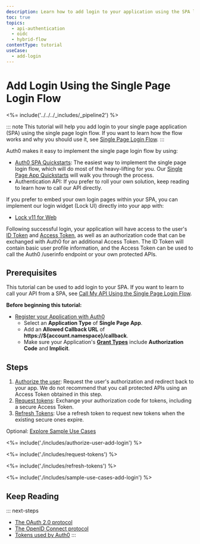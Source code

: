 ```yaml
---
description: Learn how to add login to your application using the SPA login flow.
toc: true
topics:
  - api-authentication
  - oidc
  - hybrid-flow
contentType: tutorial
useCase:
  - add-login
---
```

# Add Login Using the Single Page Login Flow

<%= include('../../../_includes/_pipeline2') %>

::: note
This tutorial will help you add login to your single page application (SPA) using the single page login flow. If you want to learn how the flow works and why you should use it, see [Single Page Login Flow](/flows/concepts/single-page-login-flow).
:::

Auth0 makes it easy to implement the single page login flow by using:

* [Auth0 SPA Quickstarts](/libraries): The easiest way to implement the single page login flow, which will do most of the heavy-lifting for you. Our [Single Page App Quickstarts](/quickstart/spa) will walk you through the process.
* Authentication API: If you prefer to roll your own solution, keep reading to learn how to call our API directly.

If you prefer to embed your own login pages within your SPA, you can implement our login widget (Lock UI) directly into your app with:

* [Lock v11 for Web](/libraries/lock/v11)

Following successful login, your application will have access to the user's [ID Token](/tokens/id-token) and [Access Token](/tokens/overview-access-tokens), as well as an authorization code that can be exchanged with Auth0 for an additional Access Token. The ID Token will contain basic user profile information, and the Access Token can be used to call the Auth0 /userinfo endpoint or your own protected APIs.

## Prerequisites

This tutorial can be used to add login to your SPA. If you want to learn to call your API from a SPA, see [Call My API Using the Single Page Login Flow](/flows/guides/single-page-login-flow/call-api-using-single-page-login-flow).

**Before beginning this tutorial:**

* [Register your Application with Auth0](applications/spa)
    * Select an **Application Type** of **Single Page App**.
    * Add an **Allowed Callback URL** of **https://${account.namespace}/callback**.
    * Make sure your Application's **[Grant Types](/applications/application-grant-types#how-to-edit-the-application-s-grant_types-property)** include **Authorization Code** and **Implicit**.

## Steps

1. [Authorize the user](#authorize-the-user): Request the user's authorization and redirect back to your app. We do not recommend that you call protected APIs using an Access Token obtained in this step.
2. [Request tokens](#request-tokens): Exchange your authorization code for tokens, including a secure Access Token.
3. [Refresh Tokens](#refresh-tokens): Use a refresh token to request new tokens when the existing secure ones expire.


Optional: [Explore Sample Use Cases](#sample-use-cases)

<%= include('./includes/authorize-user-add-login') %>

<%= include('./includes/request-tokens') %>

<%= include('./includes/refresh-tokens') %>

<%= include('./includes/sample-use-cases-add-login') %>

## Keep Reading

::: next-steps
- [The OAuth 2.0 protocol](/protocols/oauth2)
- [The OpenID Connect protocol](/protocols/oidc)
- [Tokens used by Auth0](/tokens)
:::
